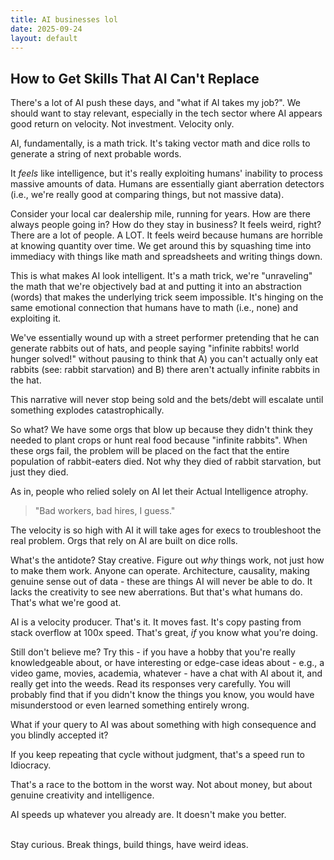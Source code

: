 ```yaml
---
title: AI businesses lol
date: 2025-09-24
layout: default
---
```


## How to Get Skills That AI Can't Replace

There's a lot of AI push these days, and "what if AI takes my job?".
We should want to stay relevant, especially in the tech
sector where AI appears good return on velocity. Not investment. Velocity only.

AI, fundamentally, is a math trick. It's taking vector math and dice rolls to
generate a string of next probable words.

It *feels* like intelligence, but it's really exploiting humans' inability
to process massive amounts of data. Humans are essentially giant aberration
detectors (i.e., we're really good at comparing things, but not massive data).

Consider your local car dealership mile, running for years. How are there
always people going in? How do they stay in business? It feels weird, right?
There are a lot of people. A LOT. It feels weird because humans are horrible at knowing 
quantity over time. We get around this by squashing time into immediacy
with things like math and spreadsheets and writing things down.

This is what makes AI look intelligent. It's a math trick, we're "unraveling" the math
that we're objectively bad at and putting it into an abstraction (words) that 
makes the underlying trick seem impossible. It's hinging on the same emotional
connection that humans have to math (i.e., none) and exploiting it.

We've essentially wound up with a street performer pretending that he can 
generate rabbits out of hats, and people saying
"infinite rabbits! world hunger solved!" without pausing to think 
that A) you can't actually only eat rabbits (see: rabbit starvation) and
B) there aren't actually infinite rabbits in the hat.

This narrative will never stop being sold and the bets/debt will escalate until
something explodes catastrophically.

So what? We have some orgs that blow up because they didn't think they needed to 
plant crops or hunt real food because "infinite rabbits". When these orgs fail,
the problem will be placed on the fact that the entire population of rabbit-eaters died.
Not why they died of rabbit starvation, but just they died.

As in, people who relied solely on AI let their Actual Intelligence atrophy.

> "Bad workers, bad hires, I guess."

The velocity is so high with AI it will take ages for execs to troubleshoot the
real problem. Orgs that rely on AI are built on dice rolls.

What's the antidote? Stay creative. Figure out *why* things work, not
just how to make them work. Anyone can operate. Architecture, causality, making genuine
sense out of data - these are things AI will never be able to do. It lacks the
creativity to see new aberrations. But that's what humans do. That's what we're good at.

AI is a velocity producer. That's it. It moves fast. It's copy pasting from
stack overflow at 100x speed. That's great, *if* you know what you're doing.

Still don't believe me? Try this - if you have a hobby that you're really
knowledgeable about, or have interesting or edge-case ideas about -
e.g., a video game, movies, academia, whatever - have 
a chat with AI about it, and really get into the weeds. Read its responses very
carefully. You will probably find that if you didn't know the things you know,
you would have misunderstood or even learned something entirely wrong.

What if your query to AI was about something with high consequence and you blindly
accepted it?

If you keep repeating that cycle without judgment, that's a speed run to Idiocracy.

That's a race to the bottom in the worst way. Not about money, but about genuine
creativity and intelligence.

<div class="field-box" style="white-space:pre-line"> AI speeds up whatever you already are. It doesn't make you better.

Stay curious. Break things, build things, have weird ideas.
</div>
